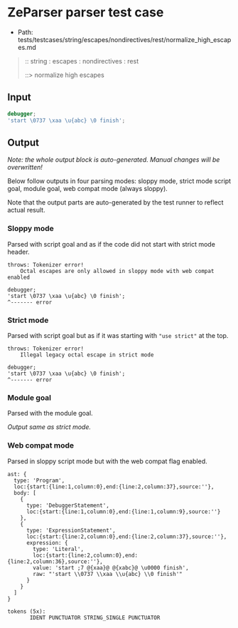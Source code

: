# ZeParser parser test case

- Path: tests/testcases/string/escapes/nondirectives/rest/normalize_high_escapes.md

> :: string : escapes : nondirectives : rest
>
> ::> normalize high escapes

## Input

`````js
debugger;
'start \0737 \xaa \u{abc} \0 finish';
`````

## Output

_Note: the whole output block is auto-generated. Manual changes will be overwritten!_

Below follow outputs in four parsing modes: sloppy mode, strict mode script goal, module goal, web compat mode (always sloppy).

Note that the output parts are auto-generated by the test runner to reflect actual result.

### Sloppy mode

Parsed with script goal and as if the code did not start with strict mode header.

`````
throws: Tokenizer error!
    Octal escapes are only allowed in sloppy mode with web compat enabled

debugger;
'start \0737 \xaa \u{abc} \0 finish';
^------- error
`````

### Strict mode

Parsed with script goal but as if it was starting with `"use strict"` at the top.

`````
throws: Tokenizer error!
    Illegal legacy octal escape in strict mode

debugger;
'start \0737 \xaa \u{abc} \0 finish';
^------- error
`````


### Module goal

Parsed with the module goal.

_Output same as strict mode._

### Web compat mode

Parsed in sloppy script mode but with the web compat flag enabled.

`````
ast: {
  type: 'Program',
  loc:{start:{line:1,column:0},end:{line:2,column:37},source:''},
  body: [
    {
      type: 'DebuggerStatement',
      loc:{start:{line:1,column:0},end:{line:1,column:9},source:''}
    },
    {
      type: 'ExpressionStatement',
      loc:{start:{line:2,column:0},end:{line:2,column:37},source:''},
      expression: {
        type: 'Literal',
        loc:{start:{line:2,column:0},end:{line:2,column:36},source:''},
        value: 'start ;7 @{xaa}@ @{xabc}@ \u0000 finish',
        raw: "'start \\0737 \\xaa \\u{abc} \\0 finish'"
      }
    }
  ]
}

tokens (5x):
       IDENT PUNCTUATOR STRING_SINGLE PUNCTUATOR
`````

